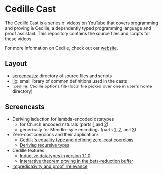 # Cedille Cast #

The Cedille Cast is a series of videos [on
YouTube](https://www.youtube.com/channel/UCfV0BJz4nltlj-4yWNZ34lw) that covers
programming and proving in Cedille, a dependently typed programming language and
proof assistant. This repository contains the source files and scripts for these
videos.

For more information on Cedille, check out our [website](https://cedille.github.io/).

## Layout ##

- [screencasts](screencasts): directory of source files and scripts
- [lib](lib): small library of common definitions used in the casts
- [.cedille](.cedille): Cedille options file (local file picked over one in
  user's home directory)
  
## Screencasts ##

- Deriving induction for lambda-encoded datatypes
  - for Church encoded naturals (parts [1](screencasts/cedille-cast-01.ced) and
    [2](screencasts/cedille-cast-02.ced))
  - generically for Mendler-syle encodings (parts
    [1](screencasts/cedille-cast-05.ced), [2](screencasts/cedille-cast-07.ced),
    and [3](screencasts/cedille-cast-08.ced))
- Zero-cost coercions and their applications
  - [Cedille's equality type and defining zero-cost coercions](screencasts/cedille-cast-03.ced)
  - [Deriving recursive types](screencasts/cedille-cast-04.ced)
- Cedille features
  - [Inductive datatypes in version 1.1.0](screencasts/cedille-cast-06.ced)
  - [Interactive theorem proving in the beta-reduction
    buffer](screencasts/cedille-interactive-tooling.ced)
- [Impredicativity and proof irrelevance](screencasts/cedille-cast-09.ced)
